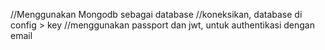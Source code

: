 //Menggunakan Mongodb sebagai database
//koneksikan, database di config > key
//menggunakan passport dan jwt, untuk authentikasi dengan email
